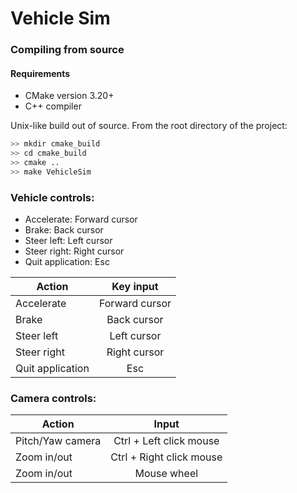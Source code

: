 # Vehicle Sim

### Compiling from source
#### Requirements
- CMake version 3.20+
- C++ compiler

Unix-like build out of source. From the root directory of the project:

```bash
>> mkdir cmake_build
>> cd cmake_build
>> cmake ..
>> make VehicleSim
```

### Vehicle controls:
- Accelerate:        Forward cursor 
- Brake:             Back cursor
- Steer left:        Left cursor
- Steer right:       Right cursor
- Quit application:  Esc

| Action      |   Key input   |
|-------------|:-------------:|
| Accelerate  | Forward cursor |
| Brake       |    Back cursor  |
| Steer left |    Left cursor   |
| Steer right |    Right cursor   |
| Quit application |    Esc    |

### Camera controls:
| Action           |          Input           |
|------------------|:------------------------:|
| Pitch/Yaw camera | Ctrl + Left click mouse  |
| Zoom in/out      | Ctrl + Right click mouse |
| Zoom in/out        |      Mouse wheel         |



